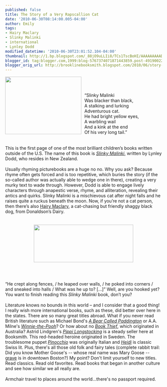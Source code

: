 ```yaml
---
published: false
title: The Story of a Very Rapscallion Cat
date: '2010-06-30T08:14:00.005-04:00'
author: Emily
tags:
- Hairy Maclary
- Slinky Malinki
- international
- Lynley Dodd
modified_datetime: '2010-06-30T23:01:52.104-04:00'
thumbnail: http://1.bp.blogspot.com/_88jO9uLLIi8/TCs1TscBoHI/AAAAAAAAAD4/6L-h-YrRDVQ/s72-c/Slinky_Malinki.jpg
blogger_id: tag:blogger.com,1999:blog-5767374071871443859.post-4919002291460968546
blogger_orig_url: http://brooklinebooksmith.blogspot.com/2010/06/story-of-very-rapscallion-cat.html
---
```


<a onblur="try {parent.deselectBloggerImageGracefully();} catch(e) {}" href="http://1.bp.blogspot.com/_88jO9uLLIi8/TCs1TscBoHI/AAAAAAAAAD4/6L-h-YrRDVQ/s1600/Slinky_Malinki.jpg"><img style="margin: 0pt 10px 10px 0pt; float: left; cursor: pointer; width: 245px; height: 185px;" src="http://1.bp.blogspot.com/_88jO9uLLIi8/TCs1TscBoHI/AAAAAAAAAD4/6L-h-YrRDVQ/s320/Slinky_Malinki.jpg" alt="" id="BLOGGER_PHOTO_ID_5488539183343575154" border="0" /></a><br /><br /><br />“Slinky Malinki<br />Was blacker than black,<br />A stalking and lurking<br />Adventurous cat.<br />He had bright yellow eyes,<br />A warbling wail<br />And a kink at the end<br />Of his very long tail.”<br /><br /><br />This is the first page of one of the most brilliant children’s books written outside of the U.S.  The name of this book is <span style="font-style: italic; color: rgb(51, 51, 255);"><a href="http://www.brooklinebooksmith-shop.com/book/9781582461489">Slinky Malinki</a></span>, written by Lynley Dodd, who resides in New Zealand.<br /><br />Usually rhyming picturebooks are a huge no no.  Why you ask?  Because rhyme often gets forced and is too repetitive, which buries the story (if the so-called author was actually able to wedge one in there), creating a very murky text to wade through.  However, Dodd is able to engage lively characters through anapestic verse, rhyme, and alliteration, revealing their antics and quirks.  Slinky Malinki is a mischievous cat after night falls and he raises quite a ruckus beneath the moon.  Now, if you’re not a cat person, then there’s also <a href="http://www.brooklinebooksmith-shop.com/book/9781582460598">Hairy Maclary</a>, a cat-chasing but friendly shaggy black dog, from Donaldson’s Dairy.<br /><br /><br /><a onblur="try {parent.deselectBloggerImageGracefully();} catch(e) {}" href="http://4.bp.blogspot.com/_88jO9uLLIi8/TCs1gdA50OI/AAAAAAAAAEA/MOyd5lIz0nM/s1600/slinky-malinki-1.jpg"><img style="margin: 0px auto 10px; display: block; text-align: center; cursor: pointer; width: 320px; height: 121px;" src="http://4.bp.blogspot.com/_88jO9uLLIi8/TCs1gdA50OI/AAAAAAAAAEA/MOyd5lIz0nM/s320/slinky-malinki-1.jpg" alt="" id="BLOGGER_PHOTO_ID_5488539402541584610" border="0" /></a><br /><br /><br />“He crept along fences, / he leaped over walls, / he poked into corners / and sneaked into halls / What was he up to? […]”  Well, are you hooked yet?  You want to finish reading this <span style="font-style: italic;">Slinky Malinki </span>book, don’t you?<br /><br />Literature knows no bounds in this world – and I consider that a good thing!  I really wish more international books, such as these, did better over here in the states.  There are so many great titles abroad.  What if you never read British literature such as Michael Bond's <span style="font-style: italic;"><a href="http://www.brooklinebooksmith-shop.com/book/9780547133515">A Bear Called Paddington</a></span> or A.A. Milne's <span style="font-style: italic;"><a href="http://www.brooklinebooksmith-shop.com/book/9780525477686">Winnie-the-Pooh</a></span>?  Or how about no <span style="font-style: italic;"><a href="http://www.brooklinebooksmith-shop.com/book/9780375842207">Book Thief</a></span>, which originated in Australia?  Astrid Lindgren's <span style="font-style: italic;"><a href="http://www.brooklinebooksmith-shop.com/book/9780140309577">Pippi Longstocking</a></span> is a steady seller here at Booksmith.  This red-headed heroine originated in Sweden.  The troublesome puppet <span style="font-style: italic;"><a href="http://www.brooklinebooksmith-shop.com/book/9780140367089">Pinocchio</a></span> was originally Italian and <span style="font-style: italic;"><a href="http://www.brooklinebooksmith-shop.com/book/9780141322568">Heidi</a></span> is classic Swiss lit.  Plus, there's all those old folk and fairy tales (complete rabbit trail: Did you know Mother Goose's -- whose real name was Mary Goose --  <a href="http://www.findagrave.com/cgi-bin/fg.cgi?page=gr&amp;GRid=1498">grave</a> is in downtown Boston?)  My point?  Don't limit yourself to new titles.  Read classics.  Read old favorites.  Read books that began in another culture and see how similar we all really are.<br /><br />Armchair travel to places around the world...there's no passport required.